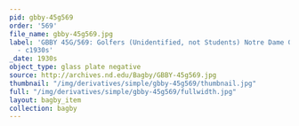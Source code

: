 ```yaml
---
pid: gbby-45g569
order: '569'
file_name: gbby-45g569.jpg
label: 'GBBY 45G/569: Golfers (Unidentified, not Students) Notre Dame Golf Course
  - c1930s'
_date: 1930s
object_type: glass plate negative
source: http://archives.nd.edu/Bagby/GBBY-45g569.jpg
thumbnail: "/img/derivatives/simple/gbby-45g569/thumbnail.jpg"
full: "/img/derivatives/simple/gbby-45g569/fullwidth.jpg"
layout: bagby_item
collection: bagby
---
```

